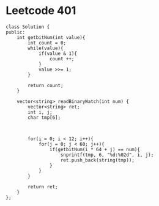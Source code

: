 # Leetcode 401
    class Solution {
    public:
        int getbitNum(int value){
            int count = 0;
            while(value){
                if(value & 1){
                    count ++;
                }
                value >>= 1;
            }

            return count;
        }

        vector<string> readBinaryWatch(int num) {
            vector<string> ret;
            int i, j;
            char tmp[6];



            for(i = 0; i < 12; i++){
                for(j = 0; j < 60; j++){
                    if(getbitNum(i * 64 + j) == num){
                        snprintf(tmp, 6, "%d:%02d", i, j);
                        ret.push_back(string(tmp));
                    }
                }
            }

            return ret;
        }
    };
